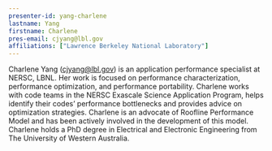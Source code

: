 ```yaml
---
presenter-id: yang-charlene
lastname: Yang
firstname: Charlene
pres-email: cjyang@lbl.gov
affiliations: ["Lawrence Berkeley National Laboratory"]
---
```

Charlene Yang (<cjyang@lbl.gov>) is an application performance
specialist at NERSC, LBNL. Her work is focused on performance
characterization, performance optimization, and performance
portability. Charlene works with code teams in the NERSC Exascale
Science Application Program, helps identify their codes’ performance
bottlenecks and provides advice on optimization strategies. Charlene
is an advocate of Roofline Performance Model and has been actively
involved in the development of this model. Charlene holds a PhD degree
in Electrical and Electronic Engineering from The University of
Western Australia.

